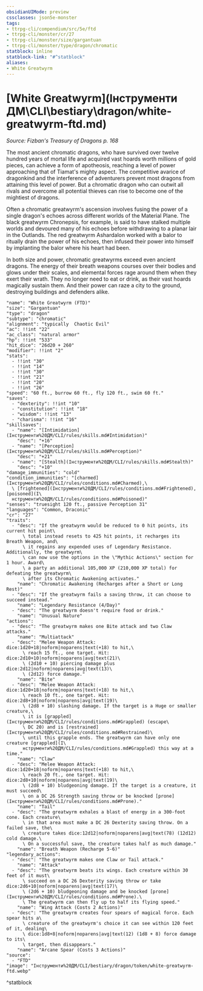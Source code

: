 ```yaml
---
obsidianUIMode: preview
cssclasses: json5e-monster
tags:
- ttrpg-cli/compendium/src/5e/ftd
- ttrpg-cli/monster/cr/27
- ttrpg-cli/monster/size/gargantuan
- ttrpg-cli/monster/type/dragon/chromatic
statblock: inline
statblock-link: "#^statblock"
aliases:
- White Greatwyrm
---
```

# [White Greatwyrm](Інструменти ДМ\CLI\bestiary\dragon/white-greatwyrm-ftd.md)
*Source: Fizban's Treasury of Dragons p. 168*  

The most ancient chromatic dragons, who have survived over twelve hundred years of mortal life and acquired vast hoards worth millions of gold pieces, can achieve a form of apotheosis, reaching a level of power approaching that of Tiamat's mighty aspect. The competitive avarice of dragonkind and the interference of adventurers prevent most dragons from attaining this level of power. But a chromatic dragon who can outwit all rivals and overcome all potential thieves can rise to become one of the mightiest of dragons.

Often a chromatic greatwyrm's ascension involves fusing the power of a single dragon's echoes across different worlds of the Material Plane. The black greatwyrm Chronepsis, for example, is said to have stalked multiple worlds and devoured many of his echoes before withdrawing to a planar lair in the Outlands. The red greatwyrm Ashardalon worked with a balor to ritually drain the power of his echoes, then infused their power into himself by implanting the balor where his heart had been.

In both size and power, chromatic greatwyrms exceed even ancient dragons. The energy of their breath weapons courses over their bodies and glows under their scales, and elemental forces rage around them when they exert their wrath. They no longer need to eat or drink, as their vast hoards magically sustain them. And their power can raze a city to the ground, destroying buildings and defenders alike.

```statblock
"name": "White Greatwyrm (FTD)"
"size": "Gargantuan"
"type": "dragon"
"subtype": "chromatic"
"alignment": "typically  Chaotic Evil"
"ac": !!int "22"
"ac_class": "natural armor"
"hp": !!int "533"
"hit_dice": "26d20 + 260"
"modifier": !!int "2"
"stats":
  - !!int "30"
  - !!int "14"
  - !!int "30"
  - !!int "21"
  - !!int "20"
  - !!int "26"
"speed": "60 ft., burrow 60 ft., fly 120 ft., swim 60 ft."
"saves":
  - "dexterity": !!int "10"
  - "constitution": !!int "18"
  - "wisdom": !!int "13"
  - "charisma": !!int "16"
"skillsaves":
  - "name": "[Intimidation](Інструменти%20ДМ/CLI/rules/skills.md#Intimidation)"
    "desc": "+16"
  - "name": "[Perception](Інструменти%20ДМ/CLI/rules/skills.md#Perception)"
    "desc": "+21"
  - "name": "[Stealth](Інструменти%20ДМ/CLI/rules/skills.md#Stealth)"
    "desc": "+10"
"damage_immunities": "cold"
"condition_immunities": "[charmed](Інструменти%20ДМ/CLI/rules/conditions.md#Charmed),\
  \ [frightened](Інструменти%20ДМ/CLI/rules/conditions.md#Frightened), [poisoned](І\
  нструменти%20ДМ/CLI/rules/conditions.md#Poisoned)"
"senses": "truesight 120 ft., passive Perception 31"
"languages": "Common, Draconic"
"cr": "27"
"traits":
  - "desc": "If the greatwyrm would be reduced to 0 hit points, its current hit point\
      \ total instead resets to 425 hit points, it recharges its Breath Weapon, and\
      \ it regains any expended uses of Legendary Resistance. Additionally, the greatwyrm\
      \ can now use the options in the \"Mythic Actions\" section for 1 hour. Award\
      \ a party an additional 105,000 XP (210,000 XP total) for defeating the greatwyrm\
      \ after its Chromatic Awakening activates."
    "name": "Chromatic Awakening (Recharges after a Short or Long Rest)"
  - "desc": "If the greatwyrm fails a saving throw, it can choose to succeed instead."
    "name": "Legendary Resistance (4/Day)"
  - "desc": "The greatwyrm doesn't require food or drink."
    "name": "Unusual Nature"
"actions":
  - "desc": "The greatwyrm makes one Bite attack and two Claw attacks."
    "name": "Multiattack"
  - "desc": "Melee Weapon Attack: dice:1d20+18|noform|noparens|text(+18) to hit,\
      \ reach 15 ft., one target. Hit: dice:2d10+10|noform|noparens|avg|text(21)\
      \ (2d10 + 10) piercing damage plus dice:2d12|noform|noparens|avg|text(13)\
      \ (2d12) force damage."
    "name": "Bite"
  - "desc": "Melee Weapon Attack: dice:1d20+18|noform|noparens|text(+18) to hit,\
      \ reach 10 ft., one target. Hit: dice:2d8+10|noform|noparens|avg|text(19)\
      \ (2d8 + 10) slashing damage. If the target is a Huge or smaller creature,\
      \ it is [grappled](Інструменти%20ДМ/CLI/rules/conditions.md#Grappled) (escape\
      \ DC 20) and is [restrained](Інструменти%20ДМ/CLI/rules/conditions.md#Restrained)\
      \ until this grapple ends. The greatwyrm can have only one creature [grappled](І\
      нструменти%20ДМ/CLI/rules/conditions.md#Grappled) this way at a time."
    "name": "Claw"
  - "desc": "Melee Weapon Attack: dice:1d20+18|noform|noparens|text(+18) to hit,\
      \ reach 20 ft., one target. Hit: dice:2d8+10|noform|noparens|avg|text(19)\
      \ (2d8 + 10) bludgeoning damage. If the target is a creature, it must succeed\
      \ on a DC 26 Strength saving throw or be knocked [prone](Інструменти%20ДМ/CLI/rules/conditions.md#Prone)."
    "name": "Tail"
  - "desc": "The greatwyrm exhales a blast of energy in a 300-foot cone. Each creature\
      \ in that area must make a DC 26 Dexterity saving throw. On a failed save, the\
      \ creature takes dice:12d12|noform|noparens|avg|text(78) (12d12) cold damage.\
      \ On a successful save, the creature takes half as much damage."
    "name": "Breath Weapon (Recharge 5-6)"
"legendary_actions":
  - "desc": "The greatwyrm makes one Claw or Tail attack."
    "name": "Attack"
  - "desc": "The greatwyrm beats its wings. Each creature within 30 feet of it must\
      \ succeed on a DC 26 Dexterity saving throw or take dice:2d6+10|noform|noparens|avg|text(17)\
      \ (2d6 + 10) bludgeoning damage and be knocked [prone](Інструменти%20ДМ/CLI/rules/conditions.md#Prone).\
      \ The greatwyrm can then fly up to half its flying speed."
    "name": "Wing Attack (Costs 2 Actions)"
  - "desc": "The greatwyrm creates four spears of magical force. Each spear hits a\
      \ creature of the greatwyrm's choice it can see within 120 feet of it, dealing\
      \ dice:1d8+8|noform|noparens|avg|text(12) (1d8 + 8) force damage to its\
      \ target, then disappears."
    "name": "Arcane Spear (Costs 3 Actions)"
"source":
  - "FTD"
"image": "Інструменти%20ДМ/CLI/bestiary/dragon/token/white-greatwyrm-ftd.webp"
```
^statblock